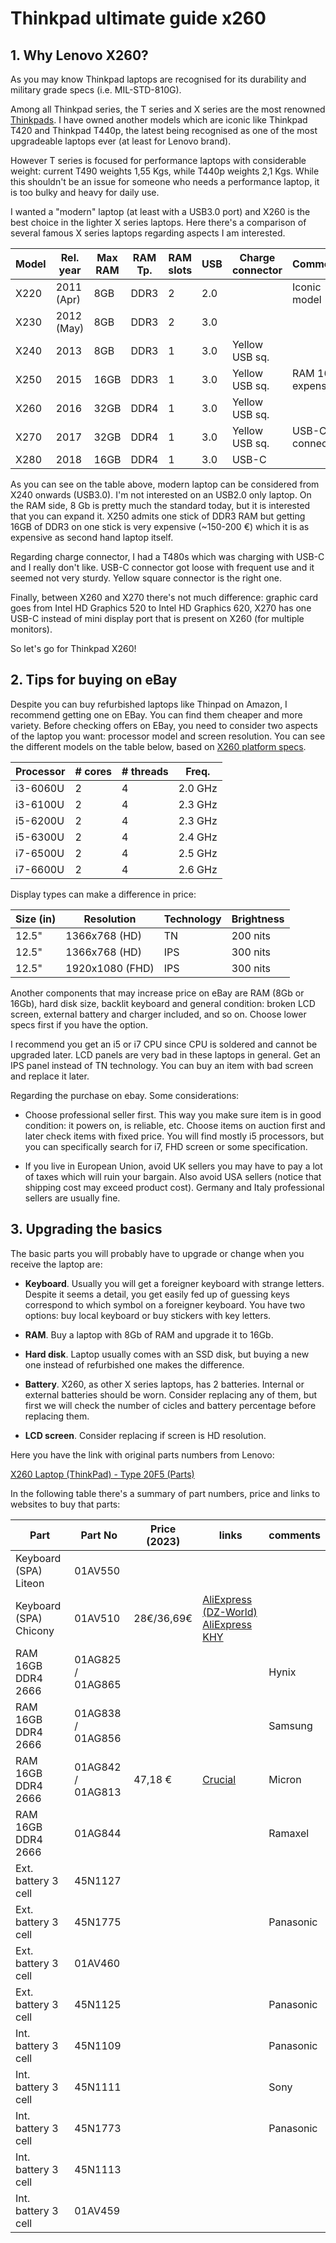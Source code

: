 # Thinkpad ultimate guide x260

## 1. Why Lenovo X260?

As you may know Thinkpad laptops are recognised for its durability and military grade specs (i.e. MIL-STD-810G).

Among all Thinkpad series, the T series and X series are the most renowned [Thinkpads](https://en.wikipedia.org/wiki/ThinkPad). I have owned another models which are iconic like Thinkpad T420 and Thinkpad T440p, the latest being recognised as one of the most upgradeable laptops ever (at least for Lenovo brand).

However T series is focused for performance laptops with considerable weight: 
current T490 weights 1,55 Kgs, while T440p weights 2,1 Kgs. While this shouldn't be an issue for someone who needs a performance laptop, it is too bulky and heavy for daily use.

I wanted a "modern" laptop (at least with a USB3.0 port) and X260 is the best choice in the lighter X series laptops. Here there's a comparison of several famous X series laptops regarding aspects I am interested.


|Model | Rel. year |Max RAM |RAM Tp.|RAM slots|USB |Charge connector| Comments
|------|-----------|--------|-------|---------|----|----------------|-------
|X220  | 2011 (Apr)| 8GB    | DDR3  | 2       |2.0 |                | Iconic model
|X230  | 2012 (May)| 8GB    | DDR3  | 2       |3.0 |                |  
|X240  | 2013      | 8GB    | DDR3  | 1       |3.0 |Yellow USB sq.  |
|X250  | 2015      | 16GB   | DDR3  | 1       |3.0 |Yellow USB sq.  | RAM 16GB expens.
|X260  | 2016      | 32GB   | DDR4  | 1       |3.0 |Yellow USB sq.  |
|X270  | 2017      | 32GB   | DDR4  | 1       |3.0 |Yellow USB sq.  | USB-C connector
|X280  | 2018      | 16GB   | DDR4  | 1       |3.0 |USB-C           |


As you can see on the table above, modern laptop can be considered from X240 onwards (USB3.0). I'm not interested on an USB2.0 only laptop. On the RAM side, 8 Gb is pretty much the standard today, but it is interested that you can expand it. X250 admits one stick of DDR3 RAM but getting 16GB of DDR3 on one stick is very expensive (~150-200 €) which it is as expensive as second hand laptop itself.

Regarding charge connector, I had a T480s which was charging with USB-C and I really don't like. USB-C connector got loose with frequent use and it seemed not very sturdy. Yellow square connector is the right one.

Finally, between X260 and X270 there's not much difference: graphic card goes from Intel HD Graphics 520 to Intel HD Graphics 620, X270 has one USB-C instead of mini display port that is present on X260 (for multiple monitors). 

So let's go for Thinkpad X260!

## 2. Tips for buying on eBay

Despite you can buy refurbished laptops like Thinpad on Amazon, I recommend getting one on EBay. You can find them cheaper and more variety. Before checking offers on EBay, you need to consider two aspects of the laptop you want: processor model and screen resolution. You can see the different models on the table below, based on [X260 platform specs](https://psref.lenovo.com/syspool/Sys/PDF/ThinkPad/ThinkPad_X260/ThinkPad_X260_Spec.PDF).

|Processor|# cores|# threads|Freq.  |
|---------|-------|---------|-------|
|i3-6060U |2      |4        |2.0 GHz|
|i3-6100U |2      |4        |2.3 GHz|
|i5-6200U |2      |4        |2.3 GHz|
|i5-6300U |2      |4        |2.4 GHz|
|i7-6500U |2      |4        |2.5 GHz|
|i7-6600U |2      |4        |2.6 GHz|

Display types can make a difference in price:

|Size (in)|Resolution     |Technology|Brightness |
|---------|---------------|----------|-----------|
|12.5"    |1366x768 (HD)  |TN        |200 nits   |
|12.5"    |1366x768 (HD)  |IPS       |300 nits   |
|12.5"    |1920x1080 (FHD)|IPS       |300 nits   |

Another components that may increase price on eBay are RAM (8Gb or 16Gb), hard disk size, backlit keyboard and general condition: broken LCD screen, external battery and charger included, and so on. Choose lower specs first if you have the option.

I recommend you get an i5 or i7 CPU since CPU is soldered and cannot be upgraded later. LCD panels are very bad in these laptops in general. Get an IPS panel instead of TN technology. You can buy an item with bad screen and replace it later. 

Regarding the purchase on ebay. Some considerations:

* Choose professional seller first. This way you make sure item is in good condition: it powers on, is reliable, etc. Choose items on auction first and later check items with fixed price. You will find mostly i5 processors, but you can specifically search for i7, FHD screen or some specification.

* If you live in European Union, avoid UK sellers you may have to pay a lot of taxes which will ruin your bargain. Also avoid USA sellers (notice that shipping cost may exceed product cost). Germany and Italy professional sellers are usually fine. 


## 3. Upgrading the basics

The basic parts you will probably have to upgrade or change when you receive the laptop are:

* **Keyboard**. Usually you will get a foreigner keyboard with strange letters. Despite it seems a detail, you get easily fed up of guessing keys correspond to which symbol on a foreigner keyboard. You have two options: buy local keyboard or buy stickers with key letters.

* **RAM**. Buy a laptop with 8Gb of RAM and upgrade it to 16Gb.

* **Hard disk**. Laptop usually comes with an SSD disk, but buying a new one instead of refurbished one makes the difference.

* **Battery**. X260, as other X series laptops, has 2 batteries. Internal or external batteries should be worn. Consider replacing any of them, but first we will check the number of cicles and battery percentage before replacing them.

* **LCD screen**. Consider replacing if screen is HD resolution.

Here you have the link with original parts numbers from Lenovo:

[X260 Laptop (ThinkPad) - Type 20F5 (Parts)](https://pcsupport.lenovo.com/es/en/products/laptops-and-netbooks/thinkpad-x-series-laptops/thinkpad-x260/20f5/parts/display/compatible)

In the following table there's a summary of part numbers, price and links to websites to buy that parts:

|Part                  |Part No        | Price (2023) | links     |comments         |
|----------------------|---------------|--------------|-----------|-----------------|
|Keyboard (SPA) Liteon | 01AV550       |              |           |                 |
|Keyboard (SPA) Chicony| 01AV510       | 28€/36,69€   | [AliExpress (DZ-World)](https://es.aliexpress.com/item/1005005005158303.html) [AliExpress KHY](https://es.aliexpress.com/item/32899790406.html)          |                 |       
| RAM 16GB DDR4 2666 | 01AG825 / 01AG865 |              |           | Hynix             |
| RAM 16GB DDR4 2666 | 01AG838 / 01AG856 |              |           | Samsung           |
| RAM 16GB DDR4 2666 | 01AG842 / 01AG813 | 47,18 €      | [Crucial](https://www.crucial.es/compatible-upgrade-for/lenovo/thinkpad-x260)          | Micron            |
| RAM 16GB DDR4 2666 | 01AG844          |              |           | Ramaxel           |
| Ext. battery 3 cell| 45N1127          |               |           |                   |
| Ext. battery 3 cell| 45N1775          |               |           | Panasonic         |
| Ext. battery 3 cell| 01AV460          |               |           |                   |
| Ext. battery 3 cell| 45N1125          |               |           | Panasonic         |
| Int. battery 3 cell| 45N1109          |               |           | Panasonic         |
| Int. battery 3 cell| 45N1111          |               |           | Sony         |
| Int. battery 3 cell| 45N1773          |               |           | Panasonic         |
| Int. battery 3 cell| 45N1113          |               |           |          |
| Int. battery 3 cell| 01AV459          |               |           |          |








